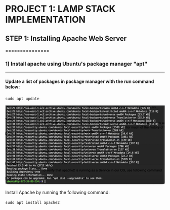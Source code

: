 # PROJECT 1: LAMP STACK IMPLEMENTATION

## STEP 1: Installing Apache Web Server

===============

### 1) Install apache using Ubuntu's package manager "apt"
---------------
#### Update a list of packages in package manager with the run command below:

`sudo apt update`

![Server  Update](./media/aptupg.png)

Install Apache by running the following command:

`sudo apt install apache2`